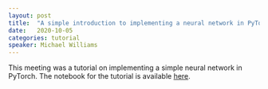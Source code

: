 ```yaml
---
layout: post
title:  "A simple introduction to implementing a neural network in PyTorch"
date:   2020-10-05
categories: tutorial
speaker: Michael Williams
---
```


This meeting was a tutorial on implementing a simple neural network in PyTorch. The notebook for the tutorial is available [here](https://colab.research.google.com/github/phas-ml/phas-ml.github.io/blob/master/notebooks/2020_10_05_basic_nn_tutorial.ipynb).
